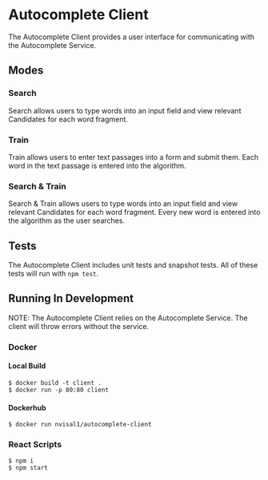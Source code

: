 # Autocomplete Client

The Autocomplete Client provides a user interface for communicating with the Autocomplete Service. 

## Modes

### Search

Search allows users to type words into an input field and view
relevant Candidates for each word fragment.

### Train

Train allows users to enter text passages into a form and submit
them. Each word in the text passage is entered into the algorithm.

### Search & Train

Search & Train allows users to type words into an input field and view
relevant Candidates for each word fragment. Every new word is entered
into the algorithm as the user searches.


## Tests

The Autocomplete Client includes unit tests and snapshot tests. All of these tests
will run with `npm test`.


## Running In Development

NOTE: The Autocomplete Client relies on the Autocomplete Service. The client will throw errors without the service.

### Docker

#### Local Build

```
$ docker build -t client .
$ docker run -p 80:80 client
```

#### Dockerhub

```
$ docker run nvisal1/autocomplete-client
```


### React Scripts

```
$ npm i
$ npm start
```